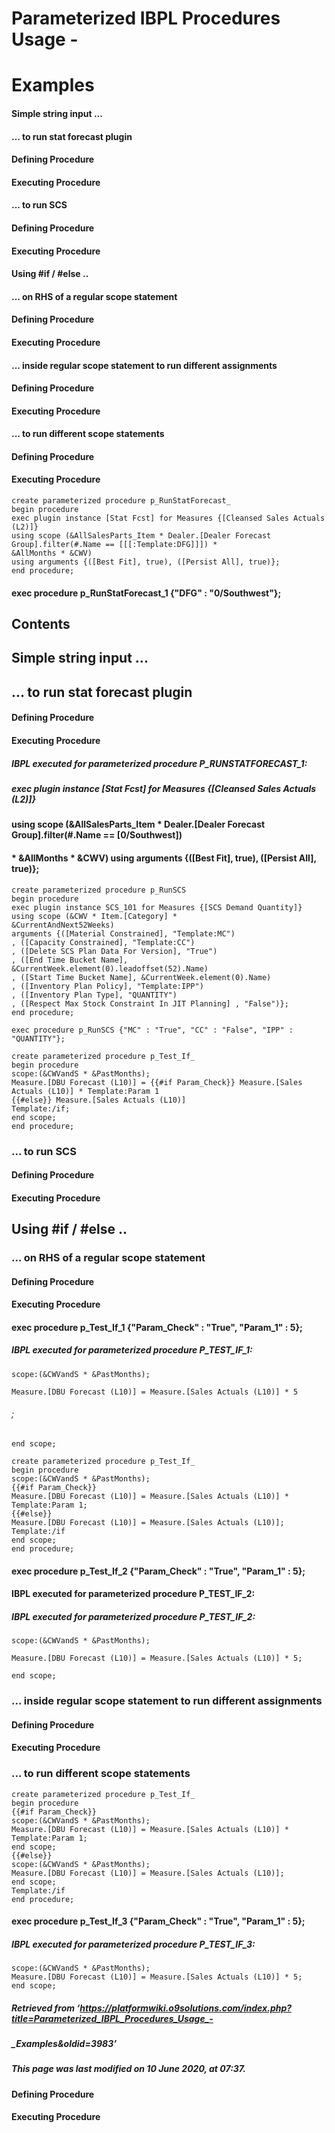 # Parameterized IBPL Procedures Usage -


# Examples

#### Simple string input ...

#### ... to run stat forecast plugin

#### Defining Procedure

#### Executing Procedure

#### ... to run SCS

#### Defining Procedure

#### Executing Procedure

#### Using #if / #else ..

#### ... on RHS of a regular scope statement

#### Defining Procedure

#### Executing Procedure

#### ... inside regular scope statement to run different assignments

#### Defining Procedure

#### Executing Procedure

#### ... to run different scope statements

#### Defining Procedure

#### Executing Procedure

```
create parameterized procedure p_RunStatForecast_
begin procedure
exec plugin instance [Stat Fcst] for Measures {[Cleansed Sales Actuals (L2)]}
using scope (&AllSalesParts_Item * Dealer.[Dealer Forecast Group].filter(#.Name == [[[:Template:DFG]]]) *
&AllMonths * &CWV)
using arguments {([Best Fit], true), ([Persist All], true)};
end procedure;
```
#### exec procedure p_RunStatForecast_1 {"DFG" : "0/Southwest"};

## Contents

## Simple string input ...

## ... to run stat forecast plugin

#### Defining Procedure

#### Executing Procedure


##### IBPL executed for parameterized procedure P_RUNSTATFORECAST_1:

##### exec plugin instance [Stat Fcst] for Measures {[Cleansed Sales Actuals (L2)]}

#### using scope (&AllSalesParts_Item * Dealer.[Dealer Forecast Group].filter(#.Name == [0/Southwest])

#### * &AllMonths * &CWV) using arguments {([Best Fit], true), ([Persist All], true)};

```
create parameterized procedure p_RunSCS
begin procedure
exec plugin instance SCS_101 for Measures {[SCS Demand Quantity]} using scope (&CWV * Item.[Category] *
&CurrentAndNext52Weeks)
arguments {([Material Constrained], "Template:MC")
, ([Capacity Constrained], "Template:CC")
, ([Delete SCS Plan Data For Version], "True")
, ([End Time Bucket Name], &CurrentWeek.element(0).leadoffset(52).Name)
, ([Start Time Bucket Name], &CurrentWeek.element(0).Name)
, ([Inventory Plan Policy], "Template:IPP")
, ([Inventory Plan Type], "QUANTITY")
, ([Respect Max Stock Constraint In JIT Planning] , "False")};
end procedure;
```
```
exec procedure p_RunSCS {"MC" : "True", "CC" : "False", "IPP" : "QUANTITY"};
```
```
create parameterized procedure p_Test_If_
begin procedure
scope:(&CWVandS * &PastMonths);
Measure.[DBU Forecast (L10)] = {{#if Param_Check}} Measure.[Sales Actuals (L10)] * Template:Param 1
{{#else}} Measure.[Sales Actuals (L10)]
Template:/if;
end scope;
end procedure;
```
### ... to run SCS

#### Defining Procedure

#### Executing Procedure

## Using #if / #else ..

### ... on RHS of a regular scope statement

#### Defining Procedure

#### Executing Procedure


#### exec procedure p_Test_If_1 {"Param_Check" : "True", "Param_1" : 5};

##### IBPL executed for parameterized procedure P_TEST_IF_1:

```
scope:(&CWVandS * &PastMonths);
```
```
Measure.[DBU Forecast (L10)] = Measure.[Sales Actuals (L10)] * 5
```
###### ;

```
end scope;
```
```
create parameterized procedure p_Test_If_
begin procedure
scope:(&CWVandS * &PastMonths);
{{#if Param_Check}}
Measure.[DBU Forecast (L10)] = Measure.[Sales Actuals (L10)] * Template:Param 1;
{{#else}}
Measure.[DBU Forecast (L10)] = Measure.[Sales Actuals (L10)];
Template:/if
end scope;
end procedure;
```
#### exec procedure p_Test_If_2 {"Param_Check" : "True", "Param_1" : 5};

#### IBPL executed for parameterized procedure P_TEST_IF_2:

##### IBPL executed for parameterized procedure P_TEST_IF_2:

```
scope:(&CWVandS * &PastMonths);
```
```
Measure.[DBU Forecast (L10)] = Measure.[Sales Actuals (L10)] * 5;
```
```
end scope;
```
### ... inside regular scope statement to run different assignments

#### Defining Procedure

#### Executing Procedure

### ... to run different scope statements


```
create parameterized procedure p_Test_If_
begin procedure
{{#if Param_Check}}
scope:(&CWVandS * &PastMonths);
Measure.[DBU Forecast (L10)] = Measure.[Sales Actuals (L10)] * Template:Param 1;
end scope;
{{#else}}
scope:(&CWVandS * &PastMonths);
Measure.[DBU Forecast (L10)] = Measure.[Sales Actuals (L10)];
end scope;
Template:/if
end procedure;
```
#### exec procedure p_Test_If_3 {"Param_Check" : "True", "Param_1" : 5};

##### IBPL executed for parameterized procedure P_TEST_IF_3:

```
scope:(&CWVandS * &PastMonths);
Measure.[DBU Forecast (L10)] = Measure.[Sales Actuals (L10)] * 5;
end scope;
```
##### Retrieved from ‘https://platformwiki.o9solutions.com/index.php?title=Parameterized_IBPL_Procedures_Usage_-

##### _Examples&oldid=3983’

##### This page was last modified on 10 June 2020, at 07:37.

#### Defining Procedure

#### Executing Procedure


